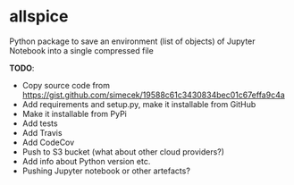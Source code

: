 # allspice

Python package to save an environment (list of objects) of Jupyter Notebook into a single compressed file

**TODO**:

* Copy source code from https://gist.github.com/simecek/19588c61c3430834bec01c67effa9c4a
* Add requirements and setup.py, make it installable from GitHub
* Make it installable from PyPi
* Add tests
* Add Travis
* Add CodeCov
* Push to S3 bucket (what about other cloud providers?)
* Add info about Python version etc.
* Pushing Jupyter notebook or other artefacts?
